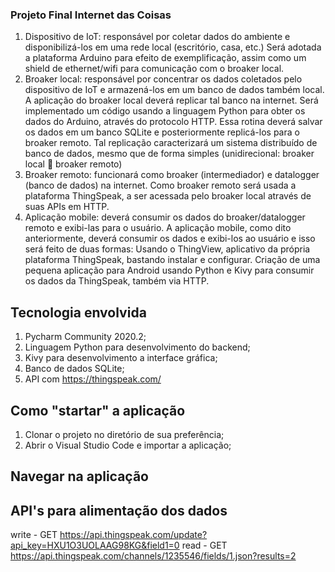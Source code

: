 ### Projeto Final Internet das Coisas

1. Dispositivo de IoT: responsável por coletar dados do ambiente e disponibilizá-los em uma rede local (escritório, casa, etc.)
Será adotada a plataforma Arduino para efeito de exemplificação, assim como um shield de ethernet/wifi para comunicação com o broaker local.
2. Broaker local: responsável por concentrar os dados coletados pelo dispositivo de IoT e armazená-los em um banco de dados também local. A aplicação do broaker local deverá replicar tal banco na internet.
Será implementado um código usando a linguagem Python para obter os dados do Arduino, através do protocolo HTTP. Essa rotina deverá salvar os dados em um banco SQLite e posteriormente replicá-los para o broaker remoto. Tal replicação caracterizará um sistema distribuído de banco de dados, mesmo que de forma simples (unidirecional: broaker local  broaker remoto)
3. Broaker remoto: funcionará como broaker (intermediador) e datalogger (banco de dados) na internet. 
Como broaker remoto será usada a plataforma ThingSpeak, a ser acessada pelo broaker local através de suas APIs em HTTP.
4. Aplicação mobile: deverá consumir os dados do broaker/datalogger remoto e exibi-las para o usuário.
A aplicação mobile, como dito anteriormente, deverá consumir os dados e exibi-los ao usuário e isso será feito de duas formas:
Usando o ThingView, aplicativo da própria plataforma ThingSpeak, bastando instalar e configurar.
Criação de uma pequena aplicação para Android usando Python e Kivy para consumir os dados da ThingSpeak, também via HTTP.




## Tecnologia envolvida

1. Pycharm Community 2020.2;
1. Linguagem Python para desenvolvimento do backend;
1. Kivy para desenvolvimento a interface gráfica;
1. Banco de dados SQLite;
1. API com https://thingspeak.com/



## Como "startar" a aplicação
1. Clonar o projeto no diretório de sua preferência;
1. Abrir o Visual Studio Code e importar a aplicação;


## Navegar na aplicação



## API's para alimentação dos dados

write - GET https://api.thingspeak.com/update?api_key=HXU1O3UOLAAG98KG&field1=0
read - GET https://api.thingspeak.com/channels/1235546/fields/1.json?results=2